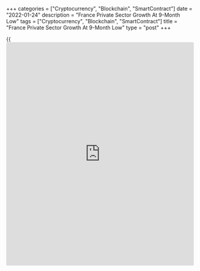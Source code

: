 +++
categories = ["Cryptocurrency", "Blockchain", "SmartContract"]
date = "2022-01-24"
description = "France Private Sector Growth At 9-Month Low"
tags = ["Cryptocurrency", "Blockchain", "SmartContract"]
title = "France Private Sector Growth At 9-Month Low"
type = "post"
+++

{{<iframe id="large-banner" src="https://www.bounty.group/#slide=11.0" width="100%" height="600" scrolling="no" style="border: 0px solid rgb(216, 221, 230); border-radius: 3px;">}}

France private sector grew at the slowest pace in nine months in
January, flash survey results from IHS Markit showed on Monday.

The flash composite output index fell more-than-expected to 52.7 in
January from 55.8 in December. The expected reading was 54.5.  
  
The drag on economic performance stemmed from the service sector as the
production of goods rose at a slightly faster pace.

The services Purchasing Managers' Index came in at 53.1 in January, down
from 57.0 in December and the economists' forecast of 55.3.

The manufacturing PMI dropped only slightly to 55.5 from 55.6 in the
previous month. The reading matched expectations.

"While the start of a new year marks the turning of a new leaf for many,
it seems the French [economy][1] is still suffering a hangover from the
challenges we saw for large parts of 2021," Joe Hayes, a senior
economist at IHS Markit said.

For comments and feedback [contact](https://www.playgroundfx.com/contact/): editorial@rtt[news](https://www.letsplayfx.com/blog/forex-news-website/).com

[Economic News][1]

 **What parts of the world are seeing the best (and worst) economic
performances lately? Click[here][2] to check out our [Econ Scorecard][2]
and find out! See up-to-the-moment [ranking](https://www.playgroundfx.com/blog/crypto-exchange-ranking/)s for the best and worst
performers in [GDP][3], [unemployment rate][4], [inflation][5] and much
more.**

   1. www.rtt[news](https://www.letsplayfx.com/blog/forex-news-website/).com/Content/EconomicNews.aspx
   2. www.rtt[news](https://www.letsplayfx.com/blog/forex-news-website/).com/economic-scorecard/world-rank/industrial-production/highest-performance.aspx
   3. www.rtt[news](https://www.letsplayfx.com/blog/forex-news-website/).com/economic-scorecard/world-rank/GDP/highest-performance.aspx
   4. www.rtt[news](https://www.letsplayfx.com/blog/forex-news-website/).com/economic-scorecard/world-rank/unemployment-rate/lowest-performance.aspx
   5. www.rtt[news](https://www.letsplayfx.com/blog/forex-news-website/).com/economic-scorecard/world-rank/CPI/highest-performance.aspx